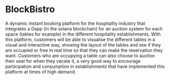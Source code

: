 # BlockBistro
A dynamic instant booking platform for the hospitality industry that integrates a Dapp (in the solana blockchain) for an auction system for each space (tables for example) in the different hospitality establishments. With this platform, customers will be able to visualise the different tables in a visual and interactive way, showing the layout of the tables and see if they are occupied or free in real time so that they can make the reservation they want. Customers who are occupying a table can also choose to auction their seat for when they vacate it, a very good way to encourage participation and consumption in establishments that have implemented this platform at times of high demand.
